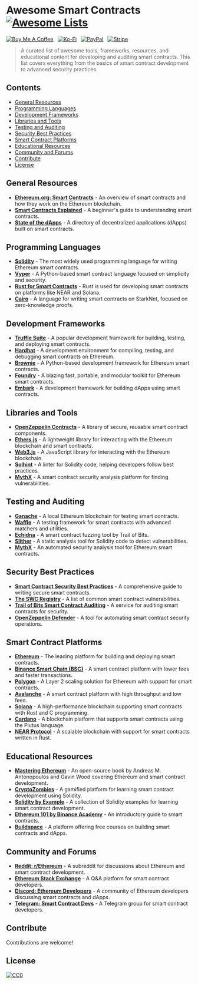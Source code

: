 # Awesome Smart Contracts [![Awesome Lists](https://srv-cdn.himpfen.io/badges/awesome-lists/awesomelists-flat.svg)](https://github.com/awesomelistsio/awesome)

[![Buy Me A Coffee](https://srv-cdn.himpfen.io/badges/buymeacoffee/buymeacoffee-flat.svg)](https://tinyurl.com/2h9aktmd) &nbsp; [![Ko-Fi](https://srv-cdn.himpfen.io/badges/kofi/kofi-flat.svg)](https://tinyurl.com/d4xnrptz) &nbsp; [![PayPal](https://srv-cdn.himpfen.io/badges/paypal/paypal-flat.svg)](https://tinyurl.com/mr22naua) &nbsp; [![Stripe](https://srv-cdn.himpfen.io/badges/stripe/stripe-flat.svg)](https://tinyurl.com/e8ymxdw3)

> A curated list of awesome tools, frameworks, resources, and educational content for developing and auditing smart contracts. This list covers everything from the basics of smart contract development to advanced security practices.

## Contents

- [General Resources](#general-resources)
- [Programming Languages](#programming-languages)
- [Development Frameworks](#development-frameworks)
- [Libraries and Tools](#libraries-and-tools)
- [Testing and Auditing](#testing-and-auditing)
- [Security Best Practices](#security-best-practices)
- [Smart Contract Platforms](#smart-contract-platforms)
- [Educational Resources](#educational-resources)
- [Community and Forums](#community-and-forums)
- [Contribute](#contribute)
- [License](#license)

## General Resources

- **[Ethereum.org: Smart Contracts](https://ethereum.org/en/smart-contracts/)** - An overview of smart contracts and how they work on the Ethereum blockchain.
- **[Smart Contracts Explained](https://www.investopedia.com/terms/s/smart-contracts.asp)** - A beginner's guide to understanding smart contracts.
- **[State of the dApps](https://www.stateofthedapps.com/)** - A directory of decentralized applications (dApps) built on smart contracts.

## Programming Languages

- **[Solidity](https://soliditylang.org/)** - The most widely used programming language for writing Ethereum smart contracts.
- **[Vyper](https://vyper.readthedocs.io/en/stable/)** - A Python-based smart contract language focused on simplicity and security.
- **[Rust for Smart Contracts](https://www.near.org/blog/near-introduces-rust-based-smart-contract-development/)** - Rust is used for developing smart contracts on platforms like NEAR and Solana.
- **[Cairo](https://www.cairo-lang.org/)** - A language for writing smart contracts on StarkNet, focused on zero-knowledge proofs.

## Development Frameworks

- **[Truffle Suite](https://trufflesuite.com/)** - A popular development framework for building, testing, and deploying smart contracts.
- **[Hardhat](https://hardhat.org/)** - A development environment for compiling, testing, and debugging smart contracts on Ethereum.
- **[Brownie](https://eth-brownie.readthedocs.io/en/stable/)** - A Python-based development framework for Ethereum smart contracts.
- **[Foundry](https://book.getfoundry.sh/)** - A blazing fast, portable, and modular toolkit for Ethereum smart contracts.
- **[Embark](https://framework.embarklabs.io/)** - A development framework for building dApps using smart contracts.

## Libraries and Tools

- **[OpenZeppelin Contracts](https://docs.openzeppelin.com/contracts/)** - A library of secure, reusable smart contract components.
- **[Ethers.js](https://docs.ethers.io/)** - A lightweight library for interacting with the Ethereum blockchain and smart contracts.
- **[Web3.js](https://web3js.readthedocs.io/)** - A JavaScript library for interacting with the Ethereum blockchain.
- **[Solhint](https://protofire.github.io/solhint/)** - A linter for Solidity code, helping developers follow best practices.
- **[MythX](https://mythx.io/)** - A smart contract security analysis platform for finding vulnerabilities.

## Testing and Auditing

- **[Ganache](https://trufflesuite.com/ganache/)** - A local Ethereum blockchain for testing smart contracts.
- **[Waffle](https://ethereum-waffle.readthedocs.io/)** - A testing framework for smart contracts with advanced matchers and utilities.
- **[Echidna](https://github.com/crytic/echidna)** - A smart contract fuzzing tool by Trail of Bits.
- **[Slither](https://github.com/crytic/slither)** - A static analysis tool for Solidity code to detect vulnerabilities.
- **[MythX](https://mythx.io/)** - An automated security analysis tool for Ethereum smart contracts.

## Security Best Practices

- **[Smart Contract Security Best Practices](https://consensys.github.io/smart-contract-best-practices/)** - A comprehensive guide to writing secure smart contracts.
- **[The SWC Registry](https://swcregistry.io/)** - A list of common smart contract vulnerabilities.
- **[Trail of Bits Smart Contract Auditing](https://www.trailofbits.com/services/smart-contract-audits/)** - A service for auditing smart contracts for security.
- **[OpenZeppelin Defender](https://openzeppelin.com/defender/)** - A tool for automating smart contract security operations.

## Smart Contract Platforms

- **[Ethereum](https://ethereum.org/)** - The leading platform for building and deploying smart contracts.
- **[Binance Smart Chain (BSC)](https://www.bnbchain.org/)** - A smart contract platform with lower fees and faster transactions.
- **[Polygon](https://polygon.technology/)** - A Layer 2 scaling solution for Ethereum with support for smart contracts.
- **[Avalanche](https://www.avax.network/)** - A smart contract platform with high throughput and low fees.
- **[Solana](https://solana.com/)** - A high-performance blockchain supporting smart contracts with Rust and C programming.
- **[Cardano](https://cardano.org/)** - A blockchain platform that supports smart contracts using the Plutus language.
- **[NEAR Protocol](https://near.org/)** - A scalable blockchain with support for smart contracts written in Rust.

## Educational Resources

- **[Mastering Ethereum](https://github.com/ethereumbook/ethereumbook)** - An open-source book by Andreas M. Antonopoulos and Gavin Wood covering Ethereum and smart contract development.
- **[CryptoZombies](https://cryptozombies.io/)** - A gamified platform for learning smart contract development using Solidity.
- **[Solidity by Example](https://solidity-by-example.org/)** - A collection of Solidity examples for learning smart contract development.
- **[Ethereum 101 by Binance Academy](https://academy.binance.com/en/articles/what-is-a-smart-contract)** - An introductory guide to smart contracts.
- **[Buildspace](https://buildspace.so/)** - A platform offering free courses on building smart contracts and dApps.

## Community and Forums

- **[Reddit: r/Ethereum](https://www.reddit.com/r/ethereum/)** - A subreddit for discussions about Ethereum and smart contract development.
- **[Ethereum Stack Exchange](https://ethereum.stackexchange.com/)** - A Q&A platform for smart contract developers.
- **[Discord: Ethereum Developers](https://discord.com/invite/ethereum)** - A community of Ethereum developers discussing smart contracts and dApps.
- **[Telegram: Smart Contract Devs](https://t.me/smartcontractdevs)** - A Telegram group for smart contract developers.

## Contribute

Contributions are welcome!

## License

[![CC0](https://mirrors.creativecommons.org/presskit/buttons/88x31/svg/by-sa.svg)](http://creativecommons.org/licenses/by-sa/4.0/)
